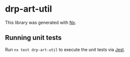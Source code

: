 # drp-art-util

This library was generated with [Nx](https://nx.dev).

## Running unit tests

Run `nx test drp-art-util` to execute the unit tests via [Jest](https://jestjs.io).
